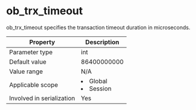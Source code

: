 ob_trx_timeout
===================================
<!-- # docslug#/oceanbase-database/oceanbase-database/V4.0.0/ob_trx_timeout-1-2-3-4 -->
ob_trx_timeout specifies the transaction timeout duration in microseconds.


| **Property** | **Description**            |
|---------|----------------------------|
| Parameter type | int                        |
| Default value | 86400000000                |
| Value range | N/A                        |
| Applicable scope | <li> Global   <li> Session |
| Involved in serialization | Yes                        |




